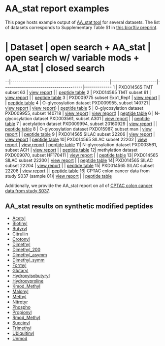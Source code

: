 # AA_stat report examples
This page hosts example output of [AA_stat tool](https://github.com/SimpleNumber/aa_stat) for several datasets.
The list of datasets corresponds to Supplementary Table S1 in [this biorXiv preprint](https://www.biorxiv.org/content/10.1101/2020.09.07.286161v1.supplementary-material).

# | Dataset                                          | open search + AA_stat | open search w/ variable mods + AA_stat | closed search
--|--------------------------------------------------|-----------------------|----------------------------------------|--------------
1 | PXD014565 TMT subset 63                          | [view report](PXD014565/TMT/63/os_step_3/report.html) |        | [peptide table](PXD014565/TMT/63/closed/QEXI22263_peptides.tsv)
2 | PXD014565 TMT subset 61                          | [view report](PXD014565/TMT/61/os_step_3/report.html) |        | [peptide table](PXD014565/TMT/63/closed/QEXI22261_peptides.tsv)
3 | PXD009775 subset Exp1_Rep1                       | [view report](PXD009775/Exp1_Rep1/os_step_3/report.html) |     | [peptide table](PXD009775/Exp1_Rep1/closed/union_peptides.tsv)
4 | O-glycosylation dataset PXD009955, subset 140721 | [view report](o_glycosylation/PXD009955/140721/os_step_4/report.html) | [view report](o_glycosylation/PXD009955/140721/variable_mods/report.html)) | [peptide table](o_glycosylation/PXD009955/140721/closed/union_peptides.tsv)
5 | O-glycosylation dataset PXD009955, subset 140718 | [view report](o_glycosylation/PXD009955/140718/os_step_4/report.html) | [view report](o_glycosylation/PXD009955/140718/variable_mods/report.html)) | [peptide table](o_glycosylation/PXD009955/140718/closed/union_peptides.tsv)
6 | N-glycosylation dataset PXD003561, subset A301   | [view report](n_glycosylation/PXD003561/A301/os_step_3/report.html) | | [peptide table](n_glycosylation/PXD003561/A301/closed/union_peptides.tsv)
7 | acetylation dataset PXD009994, subset 20160929   | [view report](acetylation/PXD009994/20160929/os_step_2/report.html) | | [peptide table](acetylation/PXD009994/20160929/closed/union_peptides.tsv)
8 | O-glycosylation dataset PXD015987, subset man    | [view report](o_glycosylation/PXD015987/man/os_step_2/report.html) | | [peptide table](o_glycosylation/PXD015987/man/closed/union_peptides.tsv)
9 | PXD014565 SILAC subset 22206                     | [view report](PXD014565/SILAC/22206/os_step_1/report.html) | [view report](PXD014565/SILAC/22206/variable_mods/report.html) | [peptide table](PXD014565/SILAC/22206/closed/QEXI22206_peptides.tsv)
10| PXD014565 SILAC subset 22202                     | [view report](PXD014565/SILAC/22202/os_step_1/report.html) | [view report](PXD014565/SILAC/22202/variable_mods/report.html) | [peptide table](PXD014565/SILAC/22202/closed/QEXI22202_peptides.tsv)
11| N-glycosylation dataset PXD003561, subset ACH    | [view report](n_glycosylation/PXD003561/ACH/os_step_2/report.html) | | [peptide table](n_glycosylation/PXD003561/ACH/closed/union_peptides.tsv)
12| methylation dataset PXD009070, subset HF170411   | [view report](methylation/PXD009070/HF170411/os_step_1/report.html) | | [peptide table](methylation/PXD009070/HF170411/closed/union_peptides.tsv)
13| PXD014565 SILAC subset 22200                     | [view report](PXD014565/SILAC/22200/os_step_2/report.html) | | [peptide table](PXD014565/SILAC/22200/closed/QEXI22200_peptides.tsv)
14| PXD014565 SILAC subset 22204                     | [view report](PXD014565/SILAC/22204/os_step_2/report.html) | | [peptide table](PXD014565/SILAC/22204/closed/QEXI22204_peptides.tsv)
15| PXD014565 SILAC subset 22208                     | [view report](PXD014565/SILAC/22208/os_step_2/report.html) | | [peptide table](PXD014565/SILAC/22208/closed/QEXI22208_peptides.tsv)
16| CPTAC colon cancer data from study S037 (sample 01)| [view report](01_CPTAC_COprospective_Proteome_VU_20150901/os_step_2/report.html) | | [peptide table](01_CPTAC_COprospective_Proteome_VU_20150901/closed/union_peptides.tsv)

Additionally, we provide the AA_stat report on all of [CPTAC colon cancer data from study S037](CPTAC_Colon_Cancer_S037/report.html).

## AA_stat results on synthetic modified peptides

- [Acetyl](synthetic/Acetyl/report.html)
- [Biotinyl](synthetic/Biotinyl/report.html)
- [Butyryl](synthetic/Butyryl/report.html)
- [Citrullin](synthetic/Citrullin/report.html)
- [Crotonyl](synthetic/Crotonyl/report.html)
- [Dimethyl](synthetic/Dimethyl/report.html)
- [Dimethyl_200](synthetic/Dimethyl_200/report.html)
- [Dimethyl_asymm](synthetic/Dimethyl_asymm/report.html)
- [Dimethyl_symm](synthetic/Dimethyl_symm/report.html)
- [Formyl](synthetic/Formyl/report.html)
- [Glutaryl](synthetic/Glutaryl/report.html)
- [Hydroxyisobutyryl](synthetic/Hydroxyisobutyryl/report.html)
- [Hydroxyproline](synthetic/Hydroxyproline/report.html)
- [Kmod_Methyl](synthetic/Kmod_Methyl/report.html)
- [Malonyl](synthetic/Malonyl/report.html)
- [Methyl](synthetic/Methyl/report.html)
- [Nitrotyr](synthetic/Nitrotyr/report.html)
- [Phospho](synthetic/Phospho/report.html)
- [Propionyl](synthetic/Propionyl/report.html)
- [Rmod_Methyl](synthetic/Rmod_Methyl/report.html)
- [Succinyl](synthetic/Succinyl/report.html)
- [Trimethyl](synthetic/Trimethyl/report.html)
- [Ubiquitinyl](synthetic/Ubiquitinyl/report.html)
- [Unmod](synthetic/Unmod/report.html)
